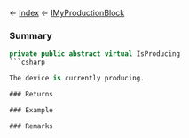 ← [Index](Api-Index) ← [IMyProductionBlock](Sandbox.ModAPI.Ingame.IMyProductionBlock)

### Summary

```csharp
private public abstract virtual IsProducing
```csharp

The device is currently producing.

### Returns

### Example

### Remarks

